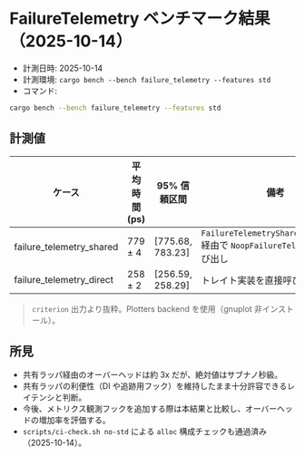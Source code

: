 # FailureTelemetry ベンチマーク結果（2025-10-14）

- 計測日時: 2025-10-14
- 計測環境: `cargo bench --bench failure_telemetry --features std`
- コマンド:

```bash
cargo bench --bench failure_telemetry --features std
```

## 計測値

| ケース | 平均時間 (ps) | 95% 信頼区間 | 備考 |
| --- | --- | --- | --- |
| failure_telemetry_shared | 779 ± 4 | [775.68, 783.23] | `FailureTelemetryShared::with_ref` 経由で `NoopFailureTelemetry` を呼び出し |
| failure_telemetry_direct | 258 ± 2 | [256.59, 258.29] | トレイト実装を直接呼び出し |

> `criterion` 出力より抜粋。Plotters backend を使用（gnuplot 非インストール）。

## 所見

- 共有ラッパ経由のオーバーヘッドは約 3x だが、絶対値はサブナノ秒級。
- 共有ラッパの利便性（DI や追跡用フック）を維持したまま十分許容できるレイテンシと判断。
- 今後、メトリクス観測フックを追加する際は本結果と比較し、オーバーヘッドの増加率を評価する。
- `scripts/ci-check.sh no-std` による `alloc` 構成チェックも通過済み（2025-10-14）。
